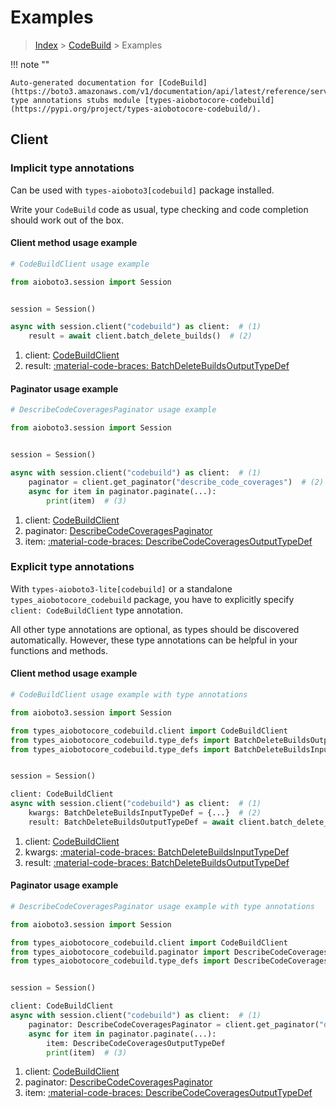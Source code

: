 # Examples

> [Index](../README.md) > [CodeBuild](./README.md) > Examples

!!! note ""

    Auto-generated documentation for [CodeBuild](https://boto3.amazonaws.com/v1/documentation/api/latest/reference/services/codebuild.html#codebuild)
    type annotations stubs module [types-aiobotocore-codebuild](https://pypi.org/project/types-aiobotocore-codebuild/).

## Client

### Implicit type annotations

Can be used with `types-aioboto3[codebuild]` package installed.

Write your `CodeBuild` code as usual,
type checking and code completion should work out of the box.



#### Client method usage example

```python
# CodeBuildClient usage example

from aioboto3.session import Session


session = Session()

async with session.client("codebuild") as client:  # (1)
    result = await client.batch_delete_builds()  # (2)
```

1. client: [CodeBuildClient](./client.md)
2. result: [:material-code-braces: BatchDeleteBuildsOutputTypeDef](./type_defs.md#batchdeletebuildsoutputtypedef)



#### Paginator usage example

```python
# DescribeCodeCoveragesPaginator usage example

from aioboto3.session import Session


session = Session()

async with session.client("codebuild") as client:  # (1)
    paginator = client.get_paginator("describe_code_coverages")  # (2)
    async for item in paginator.paginate(...):
        print(item)  # (3)
```

1. client: [CodeBuildClient](./client.md)
2. paginator: [DescribeCodeCoveragesPaginator](./paginators.md#describecodecoveragespaginator)
3. item: [:material-code-braces: DescribeCodeCoveragesOutputTypeDef](./type_defs.md#describecodecoveragesoutputtypedef)




### Explicit type annotations

With `types-aioboto3-lite[codebuild]`
or a standalone `types_aiobotocore_codebuild` package, you have to explicitly specify
`client: CodeBuildClient` type annotation.

All other type annotations are optional, as types should be discovered automatically.
However, these type annotations can be helpful in your functions and methods.


#### Client method usage example

```python
# CodeBuildClient usage example with type annotations

from aioboto3.session import Session

from types_aiobotocore_codebuild.client import CodeBuildClient
from types_aiobotocore_codebuild.type_defs import BatchDeleteBuildsOutputTypeDef
from types_aiobotocore_codebuild.type_defs import BatchDeleteBuildsInputTypeDef


session = Session()

client: CodeBuildClient
async with session.client("codebuild") as client:  # (1)
    kwargs: BatchDeleteBuildsInputTypeDef = {...}  # (2)
    result: BatchDeleteBuildsOutputTypeDef = await client.batch_delete_builds(**kwargs)  # (3)
```

1. client: [CodeBuildClient](./client.md)
2. kwargs: [:material-code-braces: BatchDeleteBuildsInputTypeDef](./type_defs.md#batchdeletebuildsinputtypedef)
3. result: [:material-code-braces: BatchDeleteBuildsOutputTypeDef](./type_defs.md#batchdeletebuildsoutputtypedef)



#### Paginator usage example

```python
# DescribeCodeCoveragesPaginator usage example with type annotations

from aioboto3.session import Session

from types_aiobotocore_codebuild.client import CodeBuildClient
from types_aiobotocore_codebuild.paginator import DescribeCodeCoveragesPaginator
from types_aiobotocore_codebuild.type_defs import DescribeCodeCoveragesOutputTypeDef


session = Session()

client: CodeBuildClient
async with session.client("codebuild") as client:  # (1)
    paginator: DescribeCodeCoveragesPaginator = client.get_paginator("describe_code_coverages")  # (2)
    async for item in paginator.paginate(...):
        item: DescribeCodeCoveragesOutputTypeDef
        print(item)  # (3)
```

1. client: [CodeBuildClient](./client.md)
2. paginator: [DescribeCodeCoveragesPaginator](./paginators.md#describecodecoveragespaginator)
3. item: [:material-code-braces: DescribeCodeCoveragesOutputTypeDef](./type_defs.md#describecodecoveragesoutputtypedef)




